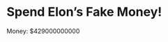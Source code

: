 <!DOCTYPE html>
<html lang="en">
<head>
    <meta charset="UTF-8">
    <meta name="viewport" content="width=device-width, initial-scale=1.0">
    <title>Spend Elon’s Fake Money</title>
    <link rel="stylesheet" href="styles.css">
</head>
<body>
    <div class="container">
        <h1>Spend Elon’s Fake Money!</h1>
        <div id="money">Money: $<span id="amount">429000000000</span></div>
        <div id="items"></div>
    </div>
    <script src="scripts.js"></script>
</body>
</html>
